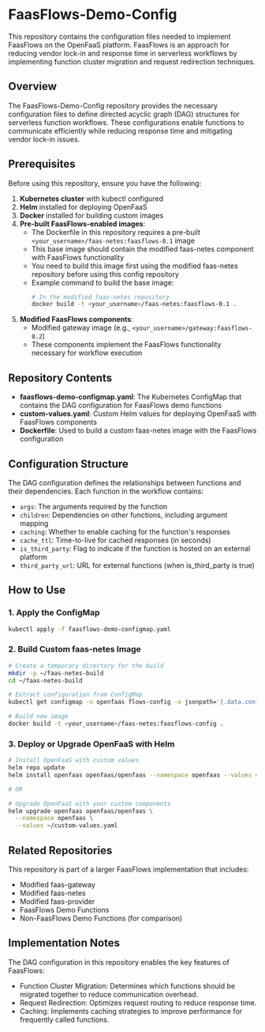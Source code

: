 # FaasFlows-Demo-Config

This repository contains the configuration files needed to implement FaasFlows on the OpenFaaS platform. FaasFlows is an approach for reducing vendor lock-in and response time in serverless workflows by implementing function cluster migration and request redirection techniques.

## Overview

The FaasFlows-Demo-Config repository provides the necessary configuration files to define directed acyclic graph (DAG) structures for serverless function workflows. These configurations enable functions to communicate efficiently while reducing response time and mitigating vendor lock-in issues.

## Prerequisites

Before using this repository, ensure you have the following:

1. **Kubernetes cluster** with kubectl configured
2. **Helm** installed for deploying OpenFaaS
3. **Docker** installed for building custom images
4. **Pre-built FaasFlows-enabled images**:
    - The Dockerfile in this repository requires a pre-built `<your_username>/faas-netes:faasflows-0.1` image
    - This base image should contain the modified faas-netes component with FaasFlows functionality
    - You need to build this image first using the modified faas-netes repository before using this config repository
    - Example command to build the base image:
      ```bash
      # In the modified faas-netes repository
      docker build -t <your_username>/faas-netes:faasflows-0.1 .
      ```
5. **Modified FaasFlows components**:
    - Modified gateway image (e.g., `<your_username>/gateway:faasflows-0.2`)
    - These components implement the FaasFlows functionality necessary for workflow execution

## Repository Contents

- **faasflows-demo-configmap.yaml**: The Kubernetes ConfigMap that contains the DAG configuration for FaasFlows demo functions
- **custom-values.yaml**: Custom Helm values for deploying OpenFaaS with FaasFlows components
- **Dockerfile**: Used to build a custom faas-netes image with the FaasFlows configuration

## Configuration Structure

The DAG configuration defines the relationships between functions and their dependencies. Each function in the workflow contains:

- `args`: The arguments required by the function
- `children`: Dependencies on other functions, including argument mapping
- `caching`: Whether to enable caching for the function's responses
- `cache_ttl`: Time-to-live for cached responses (in seconds)
- `is_third_party`: Flag to indicate if the function is hosted on an external platform
- `third_party_url`: URL for external functions (when is_third_party is true)

## How to Use

### 1. Apply the ConfigMap

```bash
kubectl apply -f faasflows-demo-configmap.yaml
```

### 2. Build Custom faas-netes Image

```bash
# Create a temporary directory for the build
mkdir -p ~/faas-netes-build
cd ~/faas-netes-build

# Extract configuration from ConfigMap
kubectl get configmap -n openfaas flows-config -o jsonpath='{.data.config\.json}' > config.json

# Build new image
docker build -t <your_username>/faas-netes:faasflows-config .
```

### 3. Deploy or Upgrade OpenFaaS with Helm

```bash
# Install OpenFaaS with custom values
helm repo update
helm install openfaas openfaas/openfaas --namespace openfaas --values ~/custom-values.yaml

# OR

# Upgrade OpenFaaS with your custom components
helm upgrade openfaas openfaas/openfaas \
  --namespace openfaas \
  --values ~/custom-values.yaml
```
## Related Repositories
This repository is part of a larger FaasFlows implementation that includes:
- Modified faas-gateway 
- Modified faas-netes 
- Modified faas-provider 
- FaasFlows Demo Functions 
- Non-FaasFlows Demo Functions (for comparison)

## Implementation Notes
The DAG configuration in this repository enables the key features of FaasFlows:
- Function Cluster Migration: Determines which functions should be migrated together to reduce communication overhead. 
- Request Redirection: Optimizes request routing to reduce response time. 
- Caching: Implements caching strategies to improve performance for frequently called functions.
